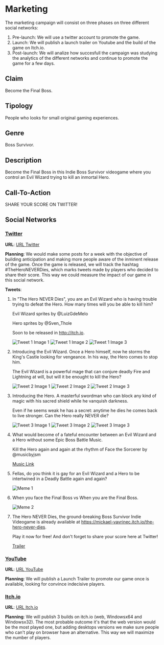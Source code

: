 # Marketing

The marketing campaign will consist on three phases on three different social networks:

1. Pre-launch: We will use a twitter account to promote the game.
2. Launch: We will publish a launch trailer on Youtube and the build of the game on Itch.io.
3. Post-launch: We will analize how succesfull the campaign was studying the analytics of the different networks and continue to promote the game for a few days.

## Claim

Become the Final Boss.

## Tipology

People who looks for small original gaming experiences.

## Genre

Boss Survivor.

## Description

Become the Final Boss in this Indie Boss Survivor videogame where you control an Evil Wizard trying to kill an inmortal Hero.

## Call-To-Action

SHARE YOUR SCORE ON TWITTER!

## Social Networks

### <ins>Twitter</ins>

**URL**: [URL Twitter](https://twitter.com/HeroNEVERDiesVG)

**Planning**: We would make some posts for a week with the objective of building anticipation and making more people aware of the inminent release of the game. Once the game is released, we will track the hashtag #TheHeroNEVERDies, which marks tweets made by players who decided to share their score. This way we could measure the impact of our game in this social network.

**Tweets**:

1.  In "The Hero NEVER Dies", you are an Evil Wizard who is having trouble trying to defeat the Hero. How many times will you be able to kill him?

    Evil Wizard sprites by @LuizGdeMelo

    Hero sprites by @Sven_Thole

    Soon to be released in http://itch.io.

    ![Tweet 1 Image 1](https://github.com/BraisGlezArias/TheHeroNeverDies/blob/main/Media/GG4uUPeW0AAdUDE.jpg)
    ![Tweet 1 Image 2](https://github.com/BraisGlezArias/TheHeroNeverDies/blob/main/Media/GG4uUQNWgAA645j.jpg)
    ![Tweet 1 Image 3](https://github.com/BraisGlezArias/TheHeroNeverDies/blob/main/Media/GG4uVUWX0AAAdJq.jpg)

2.  Introducing the Evil Wizard. Once a Hero himself, now he storms the King's Castle looking for vengeance. In his way, the Hero comes to stop him.

    The Evil Wizard is a powerful mage that can conjure deadly Fire and Lightning at will, but will it be enought to kill the Hero?

    ![Tweet 2 Image 1](https://github.com/BraisGlezArias/TheHeroNeverDies/blob/main/Media/GHDJRtkWcAAMzMF.jpg)
    ![Tweet 2 Image 2](https://github.com/BraisGlezArias/TheHeroNeverDies/blob/main/Media/GHDJV04WoAAio4p.jpg)
    ![Tweet 2 Image 3](https://github.com/BraisGlezArias/TheHeroNeverDies/blob/main/Media/GHDJYb-XAAM7b74.jpg)

3.  Introducing the Hero. A masterful swordman who can block any kind of magic with his sacred shield while he vanquish darkness. 

    Even if he seems weak he has a secret: anytime he dies he comes back to live stronger. Can the Hero really NEVER die?

    ![Tweet 3 Image 1](https://github.com/BraisGlezArias/TheHeroNeverDies/blob/main/Media/GHDNL2sXMAEXVOi.jpg)
    ![Tweet 3 Image 2](https://github.com/BraisGlezArias/TheHeroNeverDies/blob/main/Media/GHDNM6GWQAA3MYK.jpg)
    ![Tweet 3 Image 3](https://github.com/BraisGlezArias/TheHeroNeverDies/blob/main/Media/GHDNPHIWUAAMckm.jpg)

4.  What would become of a fateful encounter between an Evil Wizard and a Hero without some Epic Boss Battle Music.

    Kill the Hero again and again at the rhythm of Face the Sorcerer by @musicbyjsm

    [Music Link](https://github.com/BraisGlezArias/TheHeroNeverDies/blob/main/Media/Battle%201%20Loop.wav)

5.  Fellas, do you think it is gay for an Evil Wizard and a Hero to be intertwined in a Deadly Battle again and again?

    ![Meme 1](https://github.com/BraisGlezArias/TheHeroNeverDies/blob/main/Media/GHSIS9AXkAAvGk_.png)

6.  When you face the Final Boss vs When you are the Final Boss.

    ![Meme 2](https://github.com/BraisGlezArias/TheHeroNeverDies/blob/main/Media/GHSjYI7WkAAVrwY.jpg)

7.  The Hero NEVER Dies, the ground-breaking Boss Survivor Indie Videogame is already available at https://mickael-vavrinec.itch.io/the-hero-never-dies.

    Play it now for free! And don't forget to share your score here at Twitter!

    [Trailer](https://github.com/BraisGlezArias/TheHeroNeverDies/blob/main/Media/Trailer.mp4)

### <ins>YouTube</ins>

**URL**: [URL YouTube](https://www.youtube.com/watch?v=-3YyqqiOJ-8)

**Planning**: We will publish a Launch Trailer to promote our game once is available, looking for convince indecisive players.

### <ins>Itch.io</ins>

**URL**: [URL Itch.io](https://mickael-vavrinec.itch.io/the-hero-never-dies)

**Planning**: We will publish 3 builds on itch.io (web, Windowsx64 and Windowsx32). The most probable outcome it's that the web version would be the most played one, but adding desktops versions we make sure people who can't play on browser have an alternative. This way we will maximize the number of players.

